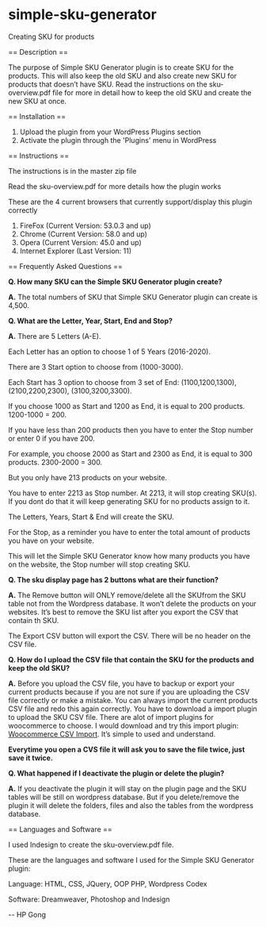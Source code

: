 # simple-sku-generator

Creating SKU for products

== Description ==

The purpose of Simple SKU Generator plugin is to create SKU for the products. This will also keep the old SKU and also create new SKU for products that doesn’t have SKU. Read the instructions on the sku-overview.pdf file for more in detail how to keep the old SKU and create the new SKU at once. 

== Installation == 

1. Upload the plugin from your WordPress Plugins section
2. Activate the plugin through the 'Plugins' menu in WordPress

== Instructions ==

The instructions is in the master zip file

Read the sku-overview.pdf for more details how the plugin works 

These are the 4 current browsers that currently support/display this plugin correctly

1. FireFox (Current Version: 53.0.3 and up)
2. Chrome (Current Version: 58.0 and up)
3. Opera (Current Version: 45.0 and up)
4. Internet Explorer (Last Version: 11)

== Frequently Asked Questions == 

<b>Q. How many SKU can the Simple SKU Generator plugin create?</b>

<b>A.</b> The total numbers of SKU that Simple SKU Generator plugin can create is 4,500.

<b>Q. What are the Letter, Year, Start, End and Stop?</b>

<b>A.</b> There are 5 Letters (A-E).

Each Letter has an option to choose 1 of 5 Years (2016-2020).

There are 3 Start option to choose from (1000-3000).

Each Start has 3 option to choose from 3 set of End: (1100,1200,1300), (2100,2200,2300), (3100,3200,3300).

If you choose 1000 as Start and 1200 as End, it is equal to 200 products. 1200-1000 = 200.

If you have less than 200 products then you have to enter the Stop number or enter 0 if you have 200.

For example, you choose 2000 as Start and 2300 as End, it is equal to 300 products. 2300-2000 = 300.

But you only have 213 products on your website. 

You have to enter 2213 as Stop number. At 2213, it will stop creating SKU(s). If you dont do that it will keep generating SKU for no products assign to it.

The Letters, Years, Start & End will create the SKU.

For the Stop, as a reminder you have to enter the total amount of products you have on your website. 

This will let the Simple SKU Generator know how many products you have on the website, the Stop number will stop creating SKU.

<b>Q. The sku display page has 2 buttons what are their function?</b>

<b>A.</b> The Remove button will ONLY remove/delete all the SKUfrom the SKU table not from the Wordpress database. It won’t delete the products on your websites. It’s best to remove the SKU list after you export the CSV that contain th SKU. 

The Export CSV button will export the CSV. There will be no header on the CSV file.

<b>Q. How do I upload the CSV file that contain the SKU for the products and keep the old SKU?</b>

<b>A.</b> Before you upload the CSV file, you have to backup or export your current products because if you are not sure if you are uploading the CSV file correctly or make a mistake. You can always import the current products CSV file and redo this again correctly. You have to download a import plugin to upload the SKU CSV file. There are alot of import plugins for woocommerce to choose. I would download and try this import plugin: <a href=”https://wordpress.org/plugins/woocommerce-csvimport/”>Woocommerce CSV Import</a>. It’s simple to used and understand. 

<b>Everytime you open a CVS file it will ask you to save the file twice, just save it twice.</b> 

<b>Q. What happened if I deactivate the plugin or delete the plugin?</b>

<b>A.</b> If you deactivate the plugin it will stay on the plugin page and the SKU tables will be still on wordpress database. But if you delete/remove the plugin it will delete the folders, files and also the tables from the
wordpress database.


== Languages and Software ==

I used Indesign to create the sku-overview.pdf file.

These are the languages and software I used for the Simple SKU Generator plugin:

Language: HTML, CSS, JQuery, OOP PHP, Wordpress Codex

Software: Dreamweaver, Photoshop and Indesign

-- HP Gong
